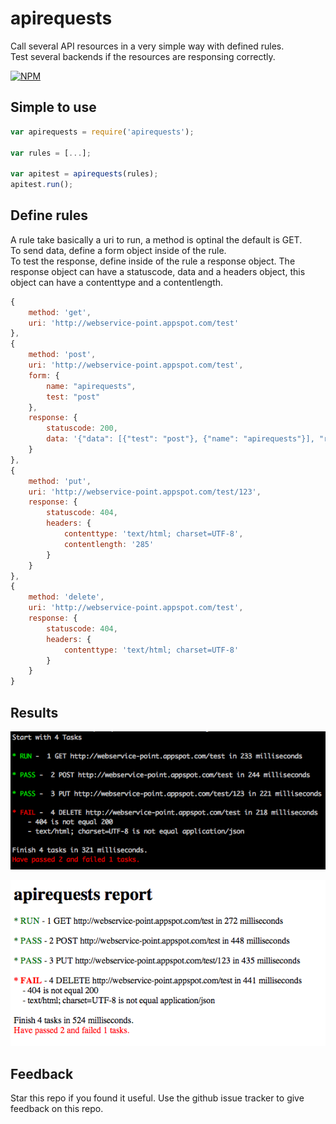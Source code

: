 # apirequests

Call several API resources in a very simple way with defined rules.  
Test several backends if the resources are responsing correctly.

[![NPM](https://nodei.co/npm/apirequests.png?downloads=true&downloadRank=true&stars=true)](https://nodei.co/npm/apirequests/)

## Simple to use

```javascript
var apirequests = require('apirequests');

var rules = [...];

var apitest = apirequests(rules);
apitest.run();
```

## Define rules

A rule take basically a uri to run, a method is optinal the default is GET.  
To send data, define a form object inside of the rule.  
To test the response, define inside of the rule a response object. The response object can have a statuscode, data and a headers object, this object can have a contenttype and a contentlength.

```javascript
{
    method: 'get',
    uri: 'http://webservice-point.appspot.com/test'
},
{
    method: 'post', 
    uri: 'http://webservice-point.appspot.com/test',
    form: {
        name: "apirequests",
        test: "post"
    },
    response: {
        statuscode: 200,
        data: '{"data": [{"test": "post"}, {"name": "apirequests"}], "response": "POST"}'
    }
},
{
    method: 'put', 
    uri: 'http://webservice-point.appspot.com/test/123',
    response: {
        statuscode: 404,
        headers: {
            contenttype: 'text/html; charset=UTF-8',
            contentlength: '285'           
        }
    }
},
{
    method: 'delete', 
    uri: 'http://webservice-point.appspot.com/test',
    response: {
        statuscode: 404,
        headers: {
            contenttype: 'text/html; charset=UTF-8'
        }
    }
}
```

## Results

![Console](https://raw.githubusercontent.com/DBProductions/apirequests/master/screenshots/console.png)

![HTML](https://raw.githubusercontent.com/DBProductions/apirequests/master/screenshots/html.png)

## Feedback
Star this repo if you found it useful. Use the github issue tracker to give feedback on this repo.